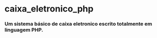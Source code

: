 # caixa_eletronico_php 

<h3>
Um sistema básico de caixa eletronico escrito totalmente em linguagem PHP.
</h3>